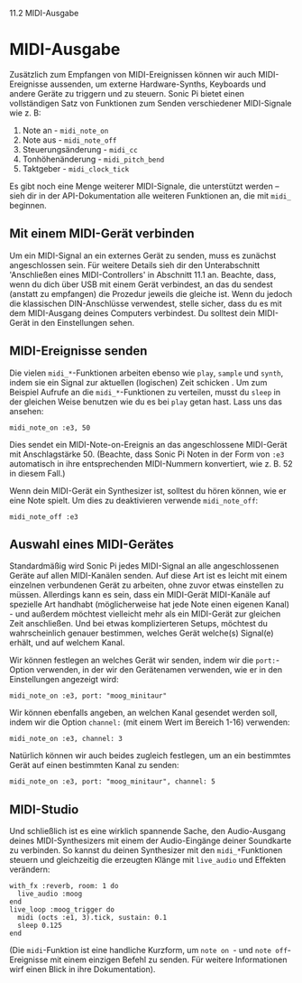 11.2 MIDI-Ausgabe

# MIDI-Ausgabe

Zusätzlich zum Empfangen von MIDI-Ereignissen können wir auch MIDI-Ereignisse aussenden, um externe Hardware-Synths, Keyboards und andere Geräte zu triggern und zu steuern. Sonic Pi bietet einen vollständigen Satz von Funktionen zum Senden verschiedener MIDI-Signale wie z. B:

1. Note an - `midi_note_on`
2. Note aus - `midi_note_off`
3. Steuerungsänderung - `midi_cc`
4. Tonhöhenänderung - `midi_pitch_bend`
5. Taktgeber - `midi_clock_tick`

Es gibt noch eine Menge weiterer MIDI-Signale, die unterstützt werden – sieh dir in der API-Dokumentation alle weiteren Funktionen an, die mit `midi_` beginnen.

## Mit einem MIDI-Gerät verbinden

Um ein MIDI-Signal an ein externes Gerät zu senden, muss es zunächst angeschlossen sein. Für weitere Details sieh dir den Unterabschnitt 'Anschließen eines MIDI-Controllers' in Abschnitt 11.1 an. Beachte, dass, wenn du dich über USB mit einem Gerät verbindest, an das du sendest (anstatt zu empfangen) die Prozedur jeweils die gleiche ist. Wenn du jedoch die klassischen DIN-Anschlüsse verwendest, stelle sicher, dass du es mit dem MIDI-Ausgang deines Computers verbindest. Du solltest dein MIDI-Gerät in den Einstellungen sehen.

## MIDI-Ereignisse senden

Die vielen `midi_*`-Funktionen arbeiten ebenso wie `play`, `sample` und `synth`, indem sie ein Signal zur aktuellen (logischen) Zeit schicken . Um zum Beispiel Aufrufe an die `midi_*`-Funktionen zu verteilen, musst du `sleep` in der gleichen Weise benutzen wie du es bei `play` getan hast. Lass uns das ansehen:

```
midi_note_on :e3, 50
```

Dies sendet ein MIDI-Note-on-Ereignis an das angeschlossene MIDI-Gerät mit Anschlagstärke 50. (Beachte, dass Sonic Pi Noten in der Form von `:e3` automatisch in ihre entsprechenden MIDI-Nummern konvertiert, wie z. B. 52 in diesem Fall.)

Wenn dein MIDI-Gerät ein Synthesizer ist, solltest du hören können, wie er eine Note spielt. Um dies zu deaktivieren verwende `midi_note_off`:

```
midi_note_off :e3
```

## Auswahl eines MIDI-Gerätes

Standardmäßig wird Sonic Pi jedes MIDI-Signal an alle angeschlossenen Geräte auf allen MIDI-Kanälen senden. Auf diese Art ist es leicht mit einem einzelnen verbundenen Gerät zu arbeiten, ohne zuvor etwas einstellen zu müssen. Allerdings kann es sein, dass ein MIDI-Gerät MIDI-Kanäle auf spezielle Art handhabt (möglicherweise hat jede Note einen eigenen Kanal) - und außerdem möchtest vielleicht mehr als ein MIDI-Gerät zur gleichen Zeit anschließen. Und bei etwas komplizierteren Setups, möchtest du wahrscheinlich genauer bestimmen, welches Gerät welche(s) Signal(e) erhält, und auf welchem Kanal.

Wir können festlegen an welches Gerät wir senden, indem wir die `port:`-Option verwenden, in der wir den Gerätenamen verwenden, wie er in den Einstellungen angezeigt wird:

```
midi_note_on :e3, port: "moog_minitaur"
```

Wir können ebenfalls angeben, an welchen Kanal gesendet werden soll, indem wir die Option `channel:` (mit einem Wert im Bereich 1-16) verwenden:

```
midi_note_on :e3, channel: 3
```

Natürlich können wir auch beides zugleich festlegen, um an ein bestimmtes Gerät auf einen bestimmten Kanal zu senden:

```
midi_note_on :e3, port: "moog_minitaur", channel: 5
```

## MIDI-Studio

Und schließlich ist es eine wirklich spannende Sache, den Audio-Ausgang deines MIDI-Synthesizers mit einem der Audio-Eingänge deiner Soundkarte zu verbinden. So kannst du deinen Synthesizer mit den `midi_*`Funktionen steuern und gleichzeitig die erzeugten Klänge mit `live_audio` und Effekten verändern:

```
with_fx :reverb, room: 1 do
  live_audio :moog
end
live_loop :moog_trigger do
  midi (octs :e1, 3).tick, sustain: 0.1
  sleep 0.125
end
```

(Die `midi`-Funktion ist eine handliche Kurzform, um `note on `- und `note off`-Ereignisse mit einem einzigen Befehl zu senden. Für weitere Informationen wirf einen Blick in ihre Dokumentation).
